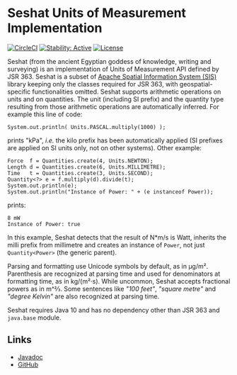 # Seshat Units of Measurement Implementation

[![CircleCI](https://circleci.com/gh/unitsofmeasurement/seshat.svg?style=svg)](https://circleci.com/gh/unitsofmeasurement/seshat)
[![Stability: Active](https://masterminds.github.io/stability/active.svg)](https://masterminds.github.io/stability/active.html)
[![License](https://img.shields.io/badge/license-Apache2-red.svg)](http://opensource.org/licenses/apache-2.0)

Seshat (from the ancient Egyptian goddess of knowledge, writing and surveying)
is an implementation of Units of Measurement API defined by JSR 363. Seshat is
a subset of [Apache Spatial Information System (SIS)](http://sis.apache.org/)
library keeping only the classes required for JSR 363, with geospatial-specific
functionalities omitted.
Seshat supports arithmetic operations on units and on quantities.
The unit (including SI prefix) and the quantity type resulting from
those arithmetic operations are automatically inferred.
For example this line of code:

```
System.out.println( Units.PASCAL.multiply(1000) );
```

prints "kPa", _i.e._ the kilo prefix has been automatically applied
(SI prefixes are applied on SI units only, not on other systems).
Other example:

```
Force  f = Quantities.create(4, Units.NEWTON);
Length d = Quantities.create(6, Units.MILLIMETRE);
Time   t = Quantities.create(3, Units.SECOND);
Quantity<?> e = f.multiply(d).divide(t);
System.out.println(e);
System.out.println("Instance of Power: " + (e instanceof Power));
```

prints:

```
8 mW
Instance of Power: true
```

In this example, Seshat detects that the result of N*m/s is Watt,
inherits the milli prefix from millimetre and creates an instance
of `Power`, not just `Quantity<Power>` (the generic parent).

Parsing and formatting use Unicode symbols by default, as in µg/m².
Parenthesis are recognized at parsing time and used for denominators at formatting time, as in kg/(m²⋅s).
While uncommon, Seshat accepts fractional powers as in m^⅔.
Some sentences like _"100 feet"_, _"square metre"_ and _"degree Kelvin"_
are also recognized at parsing time.

Seshat requires Java 10 and has no dependency other than JSR 363 and `java.base` module.

## Links
* [Javadoc](https://unitsofmeasurement.github.io/seshat/api/index.html)
* [GitHub](https://github.com/unitsofmeasurement/seshat)
